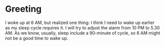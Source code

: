# Greeting
I woke up at 6 AM, but realized one thing: I think I need to wake up earlier as my sleep cycle requires it. I will try to adjust the alarm from 10 PM to 5.30 AM. As we know, usually, sleep include a 90-minute of cycle, so 6 AM might not be a good time to wake up.